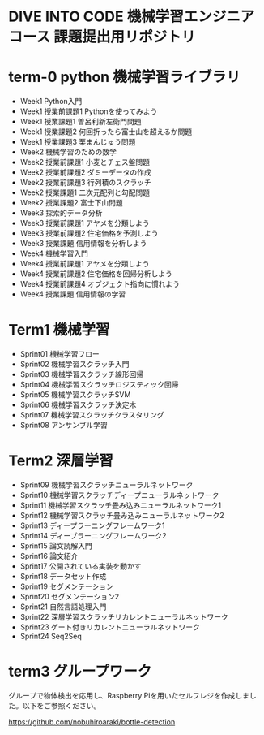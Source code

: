 # DIVE INTO CODE 機械学習エンジニアコース 課題提出用リポジトリ



# term-0 python 機械学習ライブラリ

* Week1 Python入門
* Week1 授業前課題1 Pythonを使ってみよう
* Week1 授業課題1 曽呂利新左衛門問題
* Week1 授業課題2 何回折ったら富士山を超えるか問題
* Week1 授業課題3 栗まんじゅう問題
* Week2 機械学習のための数学
* Week2 授業前課題1 小麦とチェス盤問題
* Week2 授業前課題2 ダミーデータの作成
* Week2 授業前課題3 行列積のスクラッチ
* Week2 授業課題1 二次元配列と勾配問題
* Week2 授業課題2 富士下山問題
* Week3 探索的データ分析
* Week3 授業前課題1 アヤメを分類しよう
* Week3 授業前課題2 住宅価格を予測しよう
* Week3 授業課題 信用情報を分析しよう
* Week4 機械学習入門
* Week4 授業前課題1 アヤメを分類しよう
* Week4 授業前課題2 住宅価格を回帰分析しよう
* Week4 授業前課題4 オブジェクト指向に慣れよう
* Week4 授業課題 信用情報の学習

# Term1 機械学習

* Sprint01 機械学習フロー
* Sprint02 機械学習スクラッチ入門
* Sprint03 機械学習スクラッチ線形回帰
* Sprint04 機械学習スクラッチロジスティック回帰
* Sprint05 機械学習スクラッチSVM
* Sprint06 機械学習スクラッチ決定木
* Sprint07 機械学習スクラッチクラスタリング
* Sprint08 アンサンブル学習

# Term2 深層学習

* Sprint09 機械学習スクラッチニューラルネットワーク
* Sprint10 機械学習スクラッチディープニューラルネットワーク
* Sprint11 機械学習スクラッチ畳み込みニューラルネットワーク1
* Sprint12 機械学習スクラッチ畳み込みニューラルネットワーク2
* Sprint13 ディープラーニングフレームワーク1
* Sprint14 ディープラーニングフレームワーク2
* Sprint15 論文読解入門
* Sprint16 論文紹介
* Sprint17 公開されている実装を動かす
* Sprint18 データセット作成
* Sprint19 セグメンテーション
* Sprint20 セグメンテーション2
* Sprint21 自然言語処理入門
* Sprint22 深層学習スクラッチリカレントニューラルネットワーク
* Sprint23 ゲート付きリカレントニューラルネットワーク
* Sprint24 Seq2Seq

# term3 グループワーク

グループで物体検出を応用し、Raspberry Piを用いたセルフレジを作成しました。以下をご参照ください。

https://github.com/nobuhiroaraki/bottle-detection
